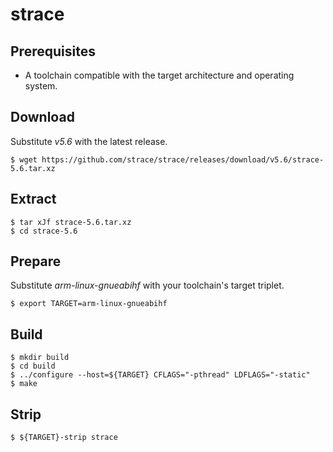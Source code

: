 # strace

## Prerequisites
* A toolchain compatible with the target architecture and operating system.

## Download
Substitute *v5.6* with the latest release.
```
$ wget https://github.com/strace/strace/releases/download/v5.6/strace-5.6.tar.xz
```

## Extract
```
$ tar xJf strace-5.6.tar.xz
$ cd strace-5.6
```

## Prepare
Substitute *arm-linux-gnueabihf* with your toolchain's target triplet.
```
$ export TARGET=arm-linux-gnueabihf
```

## Build
```
$ mkdir build
$ cd build
$ ../configure --host=${TARGET} CFLAGS="-pthread" LDFLAGS="-static"
$ make
```

## Strip
```
$ ${TARGET}-strip strace
```
